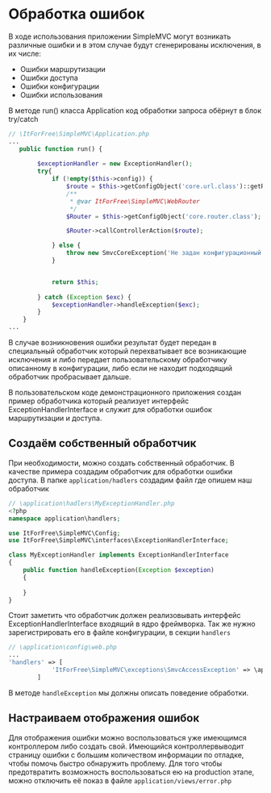 # Обработка ошибок

В ходе использования приложении SimpleMVC могут возникать различные ошибки и в 
этом случае будут сгенерированы исключения, в их числе:

* Ошибки маршрутизации
* Ошибки доступа
* Ошибки конфигурации
* Ошибки использования

В методе run()  класса Application код обработки запроса обёрнут в блок 
try/catch

```php
// \ItForFree\SimpleMVC\Application.php
...
   public function run() {
        
        $exceptionHandler = new ExceptionHandler();
        try{
            if (!empty($this->config)) {
                $route = $this->getConfigObject('core.url.class')::getRoute();
                /**
                 * @var ItForFree\SimpleMVC\WebRouter
                 */
                $Router = $this->getConfigObject('core.router.class');

                $Router->callControllerAction($route);

            } else {
                throw new SmvcCoreException('Не задан конфигурационный массив приложения!');
            }


            return $this;
        
        } catch (Exception $exc) {
            $exceptionHandler->handleException($exc);
        }
    }
...
```

В случае возникновения ошибки результат будет передан в специальный обработчик 
который перехватывает все возникающие исключения и либо  передает 
пользовательскому обработчику описанному в конфигурации, либо  если не находит 
подходящий обработчик пробрасывает дальше. 

В пользовательском коде демонстрационного приложения создан пример  обработчика 
который реализует интерфейс ExceptionHandlerInterface и служит для обработки 
ошибок маршрутизации и доступа.



## Создаём собственный обработчик

При необходимости, можно создать собственный обработчик. В качестве примера 
создадим обработчик для обработки ошибки доступа.
В папке `application/hadlers` создадим файл где опишем наш обработчик

```php
// \application\hadlers\MyExceptionHandler.php
<?php
namespace application\handlers;

use ItForFree\SimpleMVC\Config;
use ItForFree\SimpleMVC\interfaces\ExceptionHandlerInterface;

class MyExceptionHandler implements ExceptionHandlerInterface
{
    public function handleException(Exception $exception)
    {
        
    }
}
``` 

Стоит заметить что обработчик должен реализовывать интерфейс 
ExceptionHandlerInterface входящий в ядро фреймворка. Так же нужно 
зарегистрировать его в файле конфигурации, в секции `handlers`

```php
// \application\config\web.php
...
'handlers' => [
            'ItForFree\SimpleMVC\exceptions\SmvcAccessException' => \application\handlers\MyExceptionHandler::class
        ]
```
В методе `handleException` мы должны описать поведение обработки.

## Настраиваем отображения ошибок

Для отображения ошибки можно воспользоваться уже имеющимся контроллером либо 
создать свой. Имеющийся контроллервыводит страницу ошибки с большим количеством 
информации по отладке, чтобы помочь быстро обнаружить проблему. Для того чтобы 
предотвратить возможность воспользоваться ею на production этапе, можно 
отключить её показ в файле `application/views/error.php`
